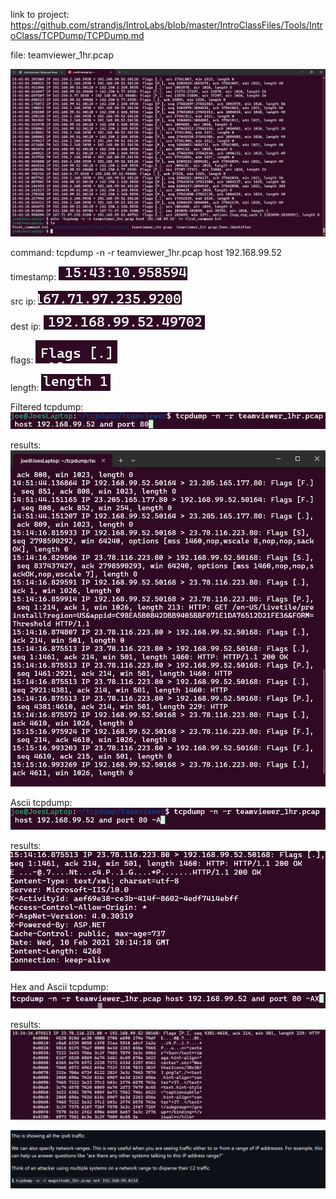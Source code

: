 link to project: https://github.com/strandjs/IntroLabs/blob/master/IntroClassFiles/Tools/IntroClass/TCPDump/TCPDump.md

file: teamviewer_1hr.pcap

![alt text](images/tcpdump.png)

command:  tcpdump -n -r teamviewer_1hr.pcap host 192.168.99.52

  timestamp: ![alt text](images/timestamp.png)
  
  src ip:
   ![scource ip](images/srcip.png)
  
  dest ip:
   ![destination ip](images/destip.png)
  
  flags:
   ![alt text](images/flags.png)
  
  length:
   ![alt text](images/length.png)

Filtered tcpdump: ![alt text](images/filterd_tcpdump.png)
  
  results: 
![alt text](images/results.png)

Ascii tcpdump: ![alt text](images/ascii_command.png)

  results: 
![alt text](images/ascii_results.png)

Hex and Ascii tcpdump: ![alt text](images/hex.png)

  results:
![alt text](images/hex_results.png)

![alt text](images/ip_range.png)


